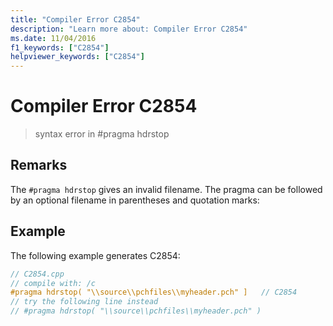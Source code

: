 ```yaml
---
title: "Compiler Error C2854"
description: "Learn more about: Compiler Error C2854"
ms.date: 11/04/2016
f1_keywords: ["C2854"]
helpviewer_keywords: ["C2854"]
---
```

# Compiler Error C2854

> syntax error in #pragma hdrstop

## Remarks

The `#pragma hdrstop` gives an invalid filename. The pragma can be followed by an optional filename in parentheses and quotation marks:

## Example

The following example generates C2854:

```cpp
// C2854.cpp
// compile with: /c
#pragma hdrstop( "\\source\\pchfiles\\myheader.pch" ]   // C2854
// try the following line instead
// #pragma hdrstop( "\\source\\pchfiles\\myheader.pch" )
```
